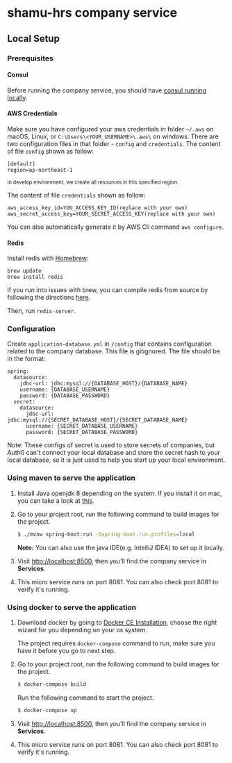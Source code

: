 # shamu-hrs company service

## Local Setup

### Prerequisites


#### Consul
Before running the company service, you should have [consul running locally](https://github.com/tardisone/shamu-hrs/blob/master/consul-setup-in-local.md).

#### AWS Credentials
Make sure you have configured your aws credentials in folder `~/.aws` on macOS, Linux, or `C:\Users\<YOUR_USERNAME>\.aws\` on windows. There are two configuration files in that folder - `config` and `credentials`.
The content of file `config` shown as follow:
```
[default]
region=ap-northeast-1
```
<small>In develop environment, we create all resources in this specified region.</small>

The content of file `credentials` shown as follow:
```
aws_access_key_id=YOU_ACCESS_KEY_ID(replace with your own)
aws_secret_access_key=YOUR_SECRET_ACCESS_KEY(replace with your own)
```

You can also automatically generate it by AWS Cli command `aws configure`.

#### Redis

Install redis with [Homebrew](https://brew.sh/):

```
brew update
brew install redis
```

If you run into issues with brew, you can compile redis from source by following the directions [here](https://redis.io/topics/quickstart).

Then, run `redis-server`.

### Configuration
Create `application-database.yml` in `/config` that contains configuration related to the company database. This file is gitignored. The file should be in the format:

```
spring:
  datasource:
    jdbc-url: jdbc:mysql://{DATABASE_HOST}/{DATABASE_NAME}
    username: {DATABASE_USERNAME}
    password: {DATABASE_PASSWORD}
  secret:
    datasource:
      jdbc-url: jdbc:mysql://{SECRET_DATABASE_HOST}/{SECRET_DATABASE_NAME}
      username: {SECRET_DATABASE_USERNAME}
      password: {SECRET_DATABASE_PASSWORD}
```
Note: These configs of secret is used to store secrets of companies, but Auth0 can't connect your local database and store the secret hash to your local database, so it is just used to help you start up your local environment.

### Using maven to serve the application


1. Install Java openjdk 8 depending on the system. If you install it on mac, you can take a look at [this](https://apple.stackexchange.com/questions/334384/how-can-i-install-java-openjdk-8-on-high-sierra).

2. Go to your project root, run the following command to build images for the project.

   ```bash
   $ ./mvnw spring-boot:run -Dspring-boot.run.profiles=local
   ```

    **Note:**
    You can also use the java IDE(e.g. IntelliJ IDEA) to set up it locally.

3. Visit [http://localhost:8500](http://localhost:8500), then you'll find the company service in **Services**.

4. This micro service runs on port 8081. You can also check port 8081 to verify it's running.

### Using docker to serve the application

1. Download docker by going to [Docker CE Installation](https://docs.docker.com/engine/installation/), choose the right wizard for you depending on your os system.

    The project requires `docker-compose` command to run, make sure you have it before you go to next step.

2. Go to your project root, run the following command to build images for the project.

    ```bash
    $ docker-compose build
    ```

    Run the following command to start the project.

    ```bash
    $ docker-compose up
    ```

3. Visit [http://localhost:8500](http://localhost:8500), then you'll find the company service in **Services**.

4. This micro service runs on port 8081. You can also check port 8081 to verify it's running.
